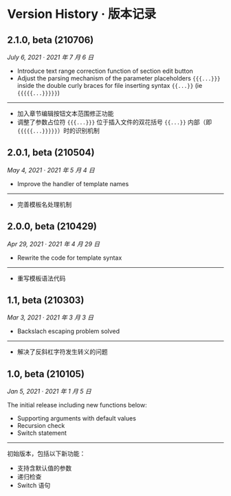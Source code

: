 # Version History · 版本记录
## 2.1.0, beta (210706)
*July 6, 2021 · 2021 年 7 月 6 日*

* Introduce text range correction function of section edit button
* Adjust the parsing mechanism of the parameter placeholders `{{{...}}}` inside the double curly braces for file inserting syntax `{{...}}` (ie `{{{{{...}}}}}`) 

---

* 加入章节编辑按钮文本范围修正功能
* 调整了参数占位符 `{{{...}}}` 位于插入文件的双花括号 `{{...}}` 内部（即 `{{{{{...}}}}}`）时的识别机制

## 2.0.1, beta (210504)
*May 4, 2021 · 2021 年 5 月 4 日*

* Improve the handler of template names

---

* 完善模板名处理机制

## 2.0.0, beta (210429)
*Apr 29, 2021 · 2021 年 4 月 29 日*

* Rewrite the code for template syntax

---

* 重写模板语法代码

## 1.1, beta (210303)
*Mar 3, 2021 · 2021 年 3 月 3 日*

* Backslach escaping problem solved

---

* 解决了反斜杠字符发生转义的问题

## 1.0, beta (210105)
*Jan 5, 2021 · 2021 年 1 月 5 日*

The initial release including new functions below:
* Supporting arguments with default values
* Recursion check
* Switch statement

---

初始版本，包括以下新功能：
* 支持含默认值的参数
* 递归检查
* Switch 语句